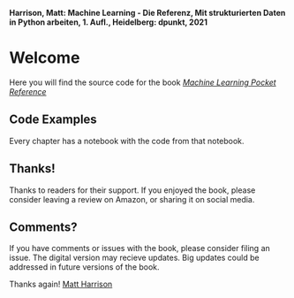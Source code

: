 **Harrison, Matt: Machine Learning - Die Referenz, Mit strukturierten Daten in Python arbeiten, 1. Aufl., Heidelberg: dpunkt, 2021**

# Welcome

Here you will find the source code for the book [*Machine Learning Pocket Reference*]( https://learning.oreilly.com/library/view/machine-learning-pocket/9781492047537/)

## Code Examples

Every chapter has a notebook with the code from that notebook.

## Thanks!

Thanks to readers for their support. If you enjoyed the book, please consider leaving a review on Amazon, or sharing it on social media.

## Comments?

If you have comments or issues with the book, please consider filing an issue. The digital version may recieve updates. Big updates could be addressed in future versions of the book.

Thanks again! [Matt Harrison](https://twitter.com/__mharrison__)
